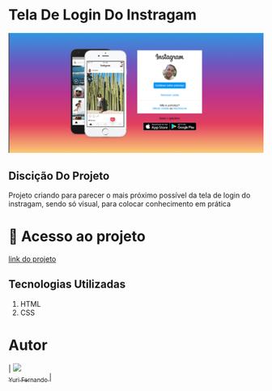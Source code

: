 <h1 style="center">Tela De Login Do Instragam</h1>
   <img src="/imagens/Captura de Tela (11).png" width="600px">
<h2>Discição Do Projeto</h2>
<p>Projeto criando para parecer o mais próximo possível da tela de login do instragam, sendo só visual, para colocar conhecimento em prática </p>


# 📁 Acesso ao projeto
<a href="https://yurifernand.github.io/Site_Copia_Instragam/" Target="_blank"> link do projeto</a>

<h2>Tecnologias Utilizadas</h2>
<ol>
  <li>HTML</li>
  <li>CSS</li>
</ol>

# Autor

| [<img loading="lazy" src="https://avatars.githubusercontent.com/u/82898931?v=4" width=115><br><sub>Yuri Fernando </sub>](https://github.com/YuriFernand) |


